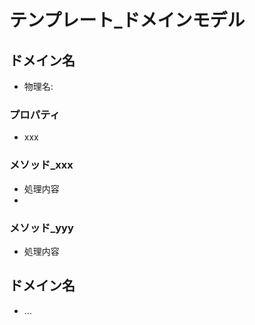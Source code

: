 # テンプレート_ドメインモデル

## ドメイン名
- 物理名: 

### プロパティ
- xxx

### メソッド_xxx
- 処理内容
- 

### メソッド_yyy
- 処理内容

## ドメイン名
- ...
